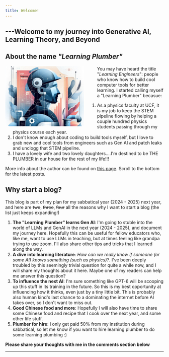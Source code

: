 ```yaml
---
title: Welcome!
---
```

## ---Welcome to my journey into Generative AI, Learning Theory, and Beyond 
## About the name *"Learning Plumber"*

<img src="./assets/images/the-learning-plumber.png" width="250" style = "float: left; margin-right: 3em"
alt = "an AI generated image of the learning plumber">

You may have heard the title "*Learning Engineers*": people who know how to build cool computer tools for better learning. I started calling myself a "Learning Plumber" becasue:  
  1. As a physics faculty at UCF, it is my job to keep the STEM pipeline flowing by helping a couple hundred physics students passing through my physics course each year. 
  2. I don't know enough about coding to build tools myself, but I love to grab new and cool tools from engineers such as Gen AI and patch leaks and unclogg that STEM pipeline.
  3. I have a lovely wife and two lovely daughters....I'm destined to be THE PLUMBER in our house for the rest of my life!!! 

More info about the author can be found on [this page](./about.md). Scroll to the bottom for the latest posts.
&nbsp;

## Why start a blog?
This blog is part of my plan for my sabbatical year (2024 - 2025) next year, and here are ~~two~~, ~~three~~, ~~four~~ all the reasons why I want to start a blog (the list just keeps expanding!)

  1. **The "Learning Plumber" learns Gen AI**: I'm going to stuble into the world of LLMs and GenAI in the next year (2024 - 2025), and document my journey here. Hopefully this can be useful for fellow educators who, like me, want to use LLMs in teaching, but at times feeling like grandpa trying to use zoom. I'll also share other tips and tricks that I learned along the way. 
  2. **A dive into learning literature**: *How can we really know if someone (or some AI) knows something (such as physics)?*. I've been deeply troubled by this seemingly trivial question for quite a while now, and I will share my thoughts about it here. Maybe one of my readers can help me answer this question?
  3. **To influence the next AI**: I'm sure something like GPT-6 will be scooping up this stuff in its training in the future. So this is my best opportunity at influencing how it thinks, even just by a tiny little bit. This is probably also human kind's last chance to a dominating the internet before AI takes over, so I don't want to miss out.
  4. **Good Chinese food and more**: Hopefully I will also have time to share some Chinese food and recipe that I cook over the next year, and some other life stuff.
  5. **Plumber for hire**: I only get paid 50% from my institution during sabbatical, so let me know if you want to hire learning plumber to do some learning plumbing :)
  
**Please share your thoughts with me in the comments section below**

---
<script src="https://utteranc.es/client.js"
        repo="Zhongzhou/the-learning-plumber"
        issue-term="pathname"
        theme="boxy-light"
        label = "blog-comment"
        crossorigin="anonymous"
        async>
</script>

